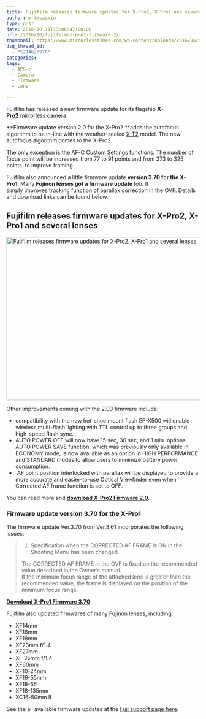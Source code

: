 ```yaml
---
title: Fujifilm releases firmware updates for X-Pro2, X-Pro1 and several lenses
author: mrtmsadmin
type: post
date: 2016-10-11T13:06:47+00:00
url: /2016/10/fujifilm-x-pro2-firmware-2/
thumbnail: https://www.mirrorlesstimes.com/wp-content/uploads/2016/06/fujifilm-x-pro2-firmware-updates.jpg
dsq_thread_id:
  - "5214626970"
categories:
tags:
  - APS-c
  - Camera
  - Firmware
  - Lens

---
```

Fujifilm has released a new firmware update for its flagship **X-Pro2** mirrorless camera.

**Firmware update version 2.0 for the X-Pro2 **adds the autofocus algorithm to be in-line with the weather-sealed [X-T2][1] model. The new autofocus algorithm comes to the X-Pro2.

The only exception is the AF-C Custom Settings functions. The number of focus point will be increased from 77 to 91 points and from 273 to 325 points  to improve framing.

Fujifilm also announced a little firmware update **version 3.70 for the X-Pro1**. Many **Fujinon lenses got a firmware update** too. It simply improves tracking function of parallax correction in the OVF. Details and download links can be found below.<!--more-->

## Fujifilm releases firmware updates for X-Pro2, X-Pro1 and several lenses

[<img class="aligncenter wp-image-646 size-full" title="Fujifilm releases firmware updates for X-Pro2, X-Pro1 and several lenses" src="https://i1.wp.com/www.mirrorlesstimes.com/wp-content/uploads/2016/10/fujifilm-x-pro2-firmware-2.jpg?resize=600%2C425&#038;ssl=1" alt="Fujifilm releases firmware updates for X-Pro2, X-Pro1 and several lenses" width="600" height="425" srcset="https://i1.wp.com/www.mirrorlesstimes.com/wp-content/uploads/2016/10/fujifilm-x-pro2-firmware-2.jpg?w=1200&ssl=1 1200w, https://i1.wp.com/www.mirrorlesstimes.com/wp-content/uploads/2016/10/fujifilm-x-pro2-firmware-2.jpg?resize=300%2C212&ssl=1 300w, https://i1.wp.com/www.mirrorlesstimes.com/wp-content/uploads/2016/10/fujifilm-x-pro2-firmware-2.jpg?resize=768%2C543&ssl=1 768w, https://i1.wp.com/www.mirrorlesstimes.com/wp-content/uploads/2016/10/fujifilm-x-pro2-firmware-2.jpg?resize=1024%2C724&ssl=1 1024w" sizes="(max-width: 600px) 100vw, 600px" data-recalc-dims="1" />][2]

Other improvements coming with the 2.00 firmware include:

  * compatibility with the new hot-shoe mount flash EF-X500 will enable wireless multi-flash lighting with TTL control up to three groups and high-speed flash sync.
  * AUTO POWER OFF will now have 15 sec, 30 sec, and 1 min. options. AUTO POWER SAVE function, which was previously only available in ECONOMY mode, is now available as an option in HIGH PERFORMANCE and STANDARD modes to allow users to minimize battery power consumption.
  *  AF point position interlocked with parallax will be displayed to provide a more accurate and easier-to-use Optical Viewfinder even when Corrected AF frame function is set to OFF.

You can read more and **<a href="http://www.fujifilm.com/support/digital_cameras/software/firmware/x/xpro2/index.html" target="_blank">download X-Pro2 Firmware 2.0</a>.**

### **Firmware update version 3.70 for the X-Pro1**

The firmware update Ver.3.70 from Ver.3.61 incorporates the following issues:

> 1. Specification when the CORRECTED AF FRAME is ON in the Shooting Menu has been changed.
> 
> The CORRECTED AF FRAME in the OVF is fixed on the recommended value described in the Owner’s manual.  
> If the minimum focus range of the attached lens is greater than the recommended value, the frame is displayed on the position of the minimum focus range.

**<a href="http://www.fujifilm.com/support/digital_cameras/software/firmware/x/xpro1/index.html" target="_blank">Download X-Pro1 Firmware 3.70</a>**

Fujifilm also updated firmwares of many Fujinon lenses, including:

  * XF14mm
  * XF16mm
  * XF18mm
  * XF23mm f/1.4
  * XF27mm
  * XF 35mm f/1.4
  * XF60mm
  * XF10-24mm
  * XF16-55mm
  * XF18-55
  * XF18-135mm
  * XC16-50mm II

See the all available firmware updates at the <a href="http://www.fujifilm.com/support/digital_cameras/software/fw_table.html" target="_blank">Fuji support page here</a>.

 [1]: https://www.mirrorlesstimes.com/2016/07/fujifilm-x-t2/
 [2]: https://i1.wp.com/www.mirrorlesstimes.com/wp-content/uploads/2016/10/fujifilm-x-pro2-firmware-2.jpg?ssl=1